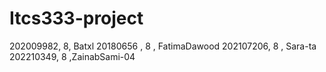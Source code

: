 # Itcs333-project
202009982, 8, Batxl
20180656 , 8 , FatimaDawood
202107206, 8 , Sara-ta
202210349, 8 ,ZainabSami-04
